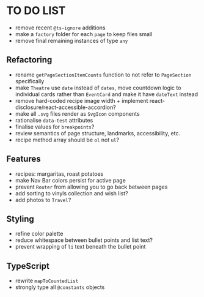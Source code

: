 # TO DO LIST

- remove recent `@ts-ignore` additions
- make a `factory` folder for each `page` to keep files small
- remove final remaining instances of type `any`

## Refactoring

- rename `getPageSectionItemCounts` function to not refer to `PageSection` specifically
- make `Theatre` use `date` instead of `dates`, move countdown logic to individual cards rather than `EventCard` and make it have `dateText` instead
- remove hard-coded recipe image width + implement react-disclosure/react-accessible-accordion?
- make all `.svg` files render as `SvgIcon` components
- rationalise `data-test` attributes
- finalise values for `breakpoints`?
- review semantics of page structure, landmarks, accessibility, etc.
- recipe method array should be `ol` not `ul`?

## Features

- recipes: margaritas, roast potatoes
- make Nav Bar colors persist for active page
- prevent `Router` from allowing you to go back between pages
- add sorting to vinyls collection and wish list?
- add photos to `Travel`?

## Styling

- refine color palette
- reduce whitespace between bullet points and list text?
- prevent wrapping of `li` text beneath the bullet point

## TypeScript

- rewrite `mapToCountedList`
- strongly type all `@constants` objects
